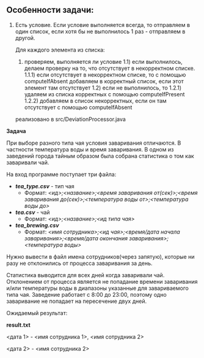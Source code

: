 ## Особенности задачи:

1. Есть условие. Если условие выполняется всегда, то отправляем в один список, если хотя бы не выполнилось 1 раз - отправляем в другой.

   Для каждого элемента из списка:

   1) проверяем, выполняется ли условие
   1.1) если выполнилось, делаем проверку на то, что отсутствует в некорректном списке.
   1.1.1) если отсутствует в некорректном списке, то с помощью computeIfAbsent добавляем в корректный список, если этот элемент там отсутствует
   1.2) если не выполнилось, то
   1.2.1) удаляем из списка корректных с помощью computeIfPresent
   1.2.2) добавляем в список некорректных, если он там отсутствует с помощью computeIfAbsent

   реализовано в src/DeviationProcessor.java

**Задача**

При выборе разного типа чая условия заваривания отличаются. В частности температура воды и время заваривания. В одном из заведений города тайным образом была собрана статистика о том как заваривали чай.

На вход программе поступает три файла:
 - **_tea_type.csv_** - тип чая 
   - Формат: _<ид>;<название>;<время заваривания от(сек)>;<время заваривания до(сек)>;<температура воды от>;<температура воды до>_
 - **_tea.csv_** - чай
     - Формат: _<ид>;<название>;<ид типа чая>_
 - **_tea_brewing.csv_**
     - Формат: _<имя сотрудника>;<ид чая>;<время/дата начала заваривания>;<время/дата окончания заваривания>;<температура воды>_

Нужно вывести в файл имена сотрудников(через запятую), которые ни разу не отклонились от процесса заваривания за день.

Статистика выводится для всех дней когда заваривали чай. Отклонением от процесса является не попадание времени заваривания и/или температуры воды в диапазоны указанные для завариваемого типа чая. Заведение работает с 8:00 до 23:00, поэтому одно заваривание не попадает на пересечение двух дней.

Ожидаемый результат:

**result.txt**

<дата 1> - <имя сотрудника 1>, <имя сотрудника 2>

<дата 2> - <имя сотрудника 2>
